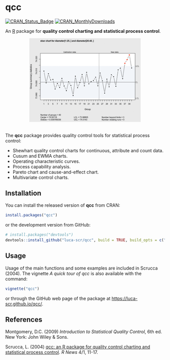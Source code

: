 # qcc

[![CRAN\_Status\_Badge](http://www.r-pkg.org/badges/version/qcc)](https://cran.r-project.org/package=qcc)
[![CRAN\_MonthlyDownloads](http://cranlogs.r-pkg.org/badges/qcc)](https://cran.r-project.org/package=qcc)

<!-- 
# TODO: logo
<img src="man/figures/logo.png" align="right" width="100px " alt=""/>
-->

An [R](https://www.r-project.org/) package for **quality control charting and statistical process control**.

<center>
<img src="man/figures/qcc_ani.gif" alt="qcc animation" style="width: 70%" />
</center>
<br>

The **qcc** package provides quality control tools for statistical process control:

  - Shewhart quality control charts for continuous, attribute and count
    data.
  - Cusum and EWMA charts.
  - Operating characteristic curves.
  - Process capability analysis.
  - Pareto chart and cause-and-effect chart.
  - Multivariate control charts.

## Installation

You can install the released version of **qcc** from CRAN:

``` r
install.packages("qcc")
```

or the development version from GitHub:

``` r
# install.packages("devtools")
devtools::install_github("luca-scr/qcc", build = TRUE, build_opts = c("--no-resave-data", "--no-manual"))
```

## Usage

Usage of the main functions and some examples are included in Scrucca (2004). 
The vignette *A quick tour of qcc* is also available with the command:

``` r
vignette("qcc")
```

or through the GitHub web page of the package at <https://luca-scr.github.io/qcc/>.

## References

Montgomery, D.C. (2009) *Introduction to Statistical Quality Control*, 6th ed. New York: John Wiley & Sons.

Scrucca, L. (2004) [qcc: an R package for quality control charting and
statistical process control](http://www.stat.unipg.it/luca/misc/Rnews_2004-1-pag11-17.pdf). *R News* 4/1, 11-17. 

